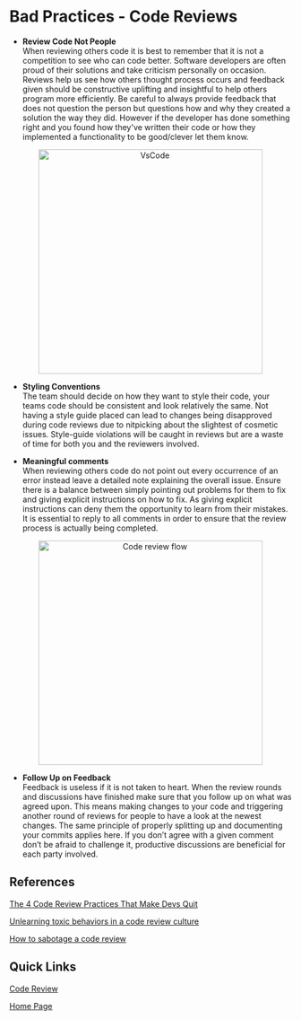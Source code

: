 # Bad Practices - Code Reviews

* **Review Code Not People**  
When reviewing others code it is best to remember that it is not a competition to see who can code better. Software developers are often proud of their solutions and take criticism personally on occasion. Reviews help us see how others thought process occurs and feedback given should be constructive uplifting and insightful to help others program more efficiently. Be careful to always provide feedback that does not question the person but questions how and why they created a solution the way they did. However if the developer has done something right and you found how they've written their code or how they implemented a functionality to be good/clever let them know.

<p align="center">
<img src="vscode.jpg" alt="VsCode" width="400">
<p>

* **Styling Conventions**  
The team should decide on how they want to style their code, your teams code should be consistent and look relatively the same. Not having a style guide placed can lead to changes being disapproved during code reviews due to nitpicking about the slightest of cosmetic issues. Style-guide violations will be caught in reviews but are a waste of time for both you and the reviewers involved.

* **Meaningful comments**  
When reviewing others code do not point out every occurrence of an error instead leave a detailed note explaining the overall issue. 
Ensure there is a balance between simply pointing out problems for them to fix and giving explicit instructions on how to fix. As giving explicit instructions can deny them the opportunity to learn from their mistakes.
It is essential to reply to all comments in order to ensure that the review process is actually being completed. 


<p align="center">
<img src="codereviewflow.jpg" alt="Code review flow" width="400" center>
<p>

* **Follow Up on Feedback**  
Feedback is useless if it is not taken to heart. When the review rounds and discussions have finished make sure that you follow up on what was agreed upon. This means making changes to your code and triggering another round of reviews for people to have a look at the newest changes. The same principle of properly splitting up and documenting your commits applies here. If you don’t agree with a given comment don’t be afraid to challenge it, productive discussions are beneficial for each party involved.

## References

[The 4 Code Review Practices That Make Devs Quit](https://blog.submain.com/code-review-practices/)

[Unlearning toxic behaviors in a code review culture](https://medium.com/@sandya.sankarram/unlearning-toxic-behaviors-in-a-code-review-culture-b7c295452a3c)

[How to sabotage a code review](https://techbeacon.com/app-dev-testing/how-sabotage-code-review)

## Quick Links
[Code Review](CodeReviews.md)

[Home Page](../README.md)
